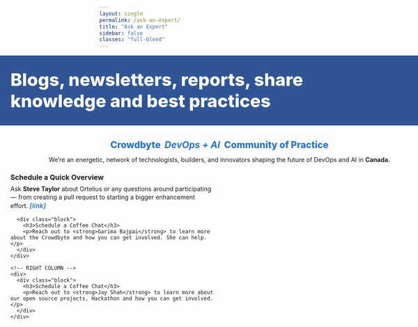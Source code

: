 ```yaml
---
layout: single
permalink: /ask-an-expert/
title: "Ask an Expert"
sidebar: false
classes: "full-bleed"
---
```


<style>
/* Hide Previous / Next on this page */
.pagination, .pagination--pager { display:none !important; }

/* ===== Full-bleed helpers ===== */
.page.full-bleed .page__inner-wrap,
.page.full-bleed .page__content {
  max-width: none !important;
  padding-left: 0 !important;
  padding-right: 0 !important;
}
.full-bleed-row {
  width: 100vw;
  margin-left: calc(50% - 50vw);
  margin-right: calc(50% - 50vw);
}

/* ===== Hero band ===== */
.hero {
  background:#2f5597; /* deep blue */
  color:#fff;
  padding: 32px 24px;
}
.hero h1{
  margin:0;
  font-weight:800;
  font-size: clamp(26px, 4.2vw, 44px);
  line-height:1.2;
}

/* ===== Body ===== */
.wrap { padding: 22px 24px; }

.subtitle {
  text-align:center;
  font-weight:800;
  color:#2874c7; /* lighter blue */
  font-size: clamp(18px, 2.2vw, 22px);
  margin: 10px 0 12px;
}

.intro {
  text-align:center;
  margin: 6px auto 20px;
  line-height: 1.45;
  max-width: 900px;
}
.intro strong { display:inline-block; }

/* Two-column grid */
.grid {
  display:grid;
  grid-template-columns: 1fr 1fr;
  gap: 28px;
  max-width: 1100px;
  margin: 0 auto;
}
@media (max-width: 880px){ .grid { grid-template-columns: 1fr; } }

.block { line-height:1.35; }
.block + .block { margin-top: 22px; }

.block h3 {
  margin: 0 0 6px;
  font-size: 1rem;
  font-weight: 700;
}

.block p { margin: 0 0 10px; }

/* Links styled like your other pages */
.block a {
  color:#2874c7;
  font-style: italic;
  font-weight:600;
  text-decoration: none;
  font-size: 0.95rem;
}
.block a:hover { text-decoration: underline; }
</style>

<!-- HERO -->
<div class="full-bleed-row hero">
  <h1>Blogs, newsletters, reports, share<br/>knowledge and&nbsp;best practices</h1>
</div>

<!-- MAIN -->
<div class="full-bleed-row wrap">
  <div class="subtitle">Crowdbyte&nbsp;&nbsp;<em><strong>DevOps + AI</strong></em>&nbsp;&nbsp;Community of Practice</div>

  <p class="intro">
    We’re an energetic, network of technologists, builders, and innovators shaping the future of DevOps and AI in
    <strong>Canada.</strong>
  </p>

  <div class="grid">
    <!-- LEFT COLUMN -->
    <div>
      <div class="block">
        <h3>Schedule a Quick Overview</h3>
        <p>Ask <strong>Steve Taylor</strong> about Ortelius or any questions around participating — from creating a pull request to starting a bigger enhancement effort.
          <a href="{{ site.baseurl }}/contact/">[link]</a>
        </p>
      </div>

      <div class="block">
        <h3>Schedule a Coffee Chat</h3>
        <p>Reach out to <strong>Garima Bajpai</strong> to learn more about the Crowdbyte and how you can get involved. She can help.</p>
      </div>
    </div>

    <!-- RIGHT COLUMN -->
    <div>
      <div class="block">
        <h3>Schedule a Coffee Chat</h3>
        <p>Reach out to <strong>Jay Shah</strong> to learn more about our open source projects, Hackathon and how you can get involved.</p>
      </div>
    </div>
  </div>
</div>
